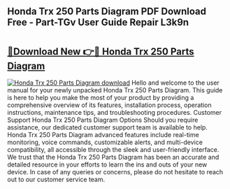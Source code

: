 ## Honda Trx 250 Parts Diagram PDF Download Free - Part-TGv User Guide Repair L3k9n

# <h2><a href="http://dfo7st.blite.top/?on=Honda+Trx+250+Parts+Diagram">🔗Download New 👉🔴 Honda Trx 250 Parts Diagram</a></h2>

[![Honda Trx 250 Parts Diagram download](https://i.imgur.com/lujVjoI.png)](http://dfo7st.blite.top/?on=Honda+Trx+250+Parts+Diagram)
Hello and welcome to the user manual for your newly unpacked Honda Trx 250 Parts Diagram. This guide is here to help you make the most of your product by providing a comprehensive overview of its features, installation process, operation instructions, maintenance tips, and troubleshooting procedures. Customer Support Honda Trx 250 Parts Diagram Options Should you require assistance, our dedicated customer support team is available to help. Honda Trx 250 Parts Diagram advanced features include real-time monitoring, voice commands, customizable alerts, and multi-device compatibility, all accessible through the sleek and user-friendly interface. We trust that the Honda Trx 250 Parts Diagram has been an accurate and detailed resource in your efforts to learn the ins and outs of your new device. In case of any queries or concerns, please do not hesitate to reach out to our customer service team.
